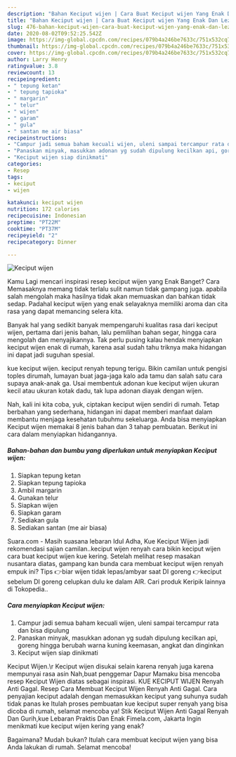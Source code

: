 ```yaml
---
description: "Bahan Keciput wijen | Cara Buat Keciput wijen Yang Enak Dan Lezat"
title: "Bahan Keciput wijen | Cara Buat Keciput wijen Yang Enak Dan Lezat"
slug: 476-bahan-keciput-wijen-cara-buat-keciput-wijen-yang-enak-dan-lezat
date: 2020-08-02T09:52:25.542Z
image: https://img-global.cpcdn.com/recipes/079b4a246be7633c/751x532cq70/keciput-wijen-foto-resep-utama.jpg
thumbnail: https://img-global.cpcdn.com/recipes/079b4a246be7633c/751x532cq70/keciput-wijen-foto-resep-utama.jpg
cover: https://img-global.cpcdn.com/recipes/079b4a246be7633c/751x532cq70/keciput-wijen-foto-resep-utama.jpg
author: Larry Henry
ratingvalue: 3.8
reviewcount: 13
recipeingredient:
- " tepung ketan"
- " tepung tapioka"
- " margarin"
- " telur"
- " wijen"
- " garam"
- " gula"
- " santan me air biasa"
recipeinstructions:
- "Campur jadi semua baham kecuali wijen, uleni sampai tercampur rata dan bisa dipulung"
- "Panaskan minyak, masukkan adonan yg sudah dipulung kecilkan api, goreng hingga berubah warna kuning keemasan, angkat dan dinginkan"
- "Keciput wijen siap dinikmati"
categories:
- Resep
tags:
- keciput
- wijen

katakunci: keciput wijen 
nutrition: 172 calories
recipecuisine: Indonesian
preptime: "PT22M"
cooktime: "PT37M"
recipeyield: "2"
recipecategory: Dinner

---
```



![Keciput wijen](https://img-global.cpcdn.com/recipes/079b4a246be7633c/751x532cq70/keciput-wijen-foto-resep-utama.jpg)

Kamu Lagi mencari inspirasi resep keciput wijen yang Enak Banget? Cara Memasaknya memang tidak terlalu sulit namun tidak gampang juga. apabila salah mengolah maka hasilnya tidak akan memuaskan dan bahkan tidak sedap. Padahal keciput wijen yang enak selayaknya memiliki aroma dan cita rasa yang dapat memancing selera kita.

Banyak hal yang sedikit banyak mempengaruhi kualitas rasa dari keciput wijen, pertama dari jenis bahan, lalu pemilihan bahan segar, hingga cara mengolah dan menyajikannya. Tak perlu pusing kalau hendak menyiapkan keciput wijen enak di rumah, karena asal sudah tahu triknya maka hidangan ini dapat jadi suguhan spesial.

kue keciput wijen. keciput renyah tepung terigu. Bikin camilan untuk pengisi toples dirumah, lumayan buat jaga-jaga kalo ada tamu dan salah satu cara supaya anak-anak ga. Usai membentuk adonan kue keciput wijen ukuran kecil atau ukuran kotak dadu, tak lupa adonan diayak dengan wijen.


Nah, kali ini kita coba, yuk, ciptakan keciput wijen sendiri di rumah. Tetap berbahan yang sederhana, hidangan ini dapat memberi manfaat dalam membantu menjaga kesehatan tubuhmu sekeluarga. Anda bisa menyiapkan Keciput wijen memakai 8 jenis bahan dan 3 tahap pembuatan. Berikut ini cara dalam menyiapkan hidangannya.

<!--inarticleads1-->

##### Bahan-bahan dan bumbu yang diperlukan untuk menyiapkan Keciput wijen:

1. Siapkan  tepung ketan
1. Siapkan  tepung tapioka
1. Ambil  margarin
1. Gunakan  telur
1. Siapkan  wijen
1. Siapkan  garam
1. Sediakan  gula
1. Sediakan  santan (me air biasa)


Suara.com - Masih suasana lebaran Idul Adha, Kue Keciput Wijen jadi rekomendasi sajian camilan..keciput wijen renyah cara bikin keciput wijen cara buat keciput wijen kue kering. Setelah melihat resep masakan nusantara diatas, gampang kan bunda cara membuat keciput wijen renyah empuk ini? Tips 👉biar wijen tidak lepas/ambyar saat DI goreng 👉keciput sebelum DI goreng celupkan dulu ke dalam AIR. Cari produk Keripik lainnya di Tokopedia.. 

<!--inarticleads2-->

##### Cara menyiapkan Keciput wijen:

1. Campur jadi semua baham kecuali wijen, uleni sampai tercampur rata dan bisa dipulung
1. Panaskan minyak, masukkan adonan yg sudah dipulung kecilkan api, goreng hingga berubah warna kuning keemasan, angkat dan dinginkan
1. Keciput wijen siap dinikmati


Keciput Wijen.\r Keciput wijen disukai selain karena renyah juga karena mempunyai rasa asin Nah,buat penggemar Dapur Mamaku bisa mencoba resep Keciput Wijen diatas sebagai inspirasi. KUE KECIPUT WIJEN Renyah Anti Gagal. Resep Cara Membuat Keciput Wijen Renyah Anti Gagal. Cara penyajian keciput adalah dengan memasukkan keciput yang suhunya sudah tidak panas ke Itulah proses pembuatan kue keciput super renyah yang bisa dicoba di rumah, selamat mencoba ya! Stik Keciput Wijen Anti Gagal Renyah Dan Gurih,kue Lebaran Praktis Dan Enak Fimela.com, Jakarta Ingin menikmati kue keciput wijen kering yang enak? 

Bagaimana? Mudah bukan? Itulah cara membuat keciput wijen yang bisa Anda lakukan di rumah. Selamat mencoba!
